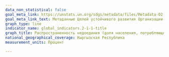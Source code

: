 ```yaml
---
data_non_statistical: false
goal_meta_link: https://unstats.un.org/sdgs/metadata/files/Metadata-02-01-01.pdf
goal_meta_link_text: Метаданные Целей устойчивого развития Организации Объединённых Нации (pdf 232kB)
graph_type: line
indicator_name: global_indicators.2-1-1-title
graph_title: Распространенность недоедания (доля населения, потребляющего менее 2100 ккал в день)
national_geographical_coverage: Кыргызская Республика
measurement_units: Процент

---
```

